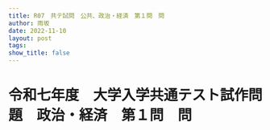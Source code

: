 ```yaml
---
title: R07　共テ試問　公共、政治・経済　第１問　問
author: 雨坂
date: 2022-11-10
layout: post
tags: 
show_title: false
---
```

  
# 令和七年度　大学入学共通テスト試作問題　政治・経済　第１問　問  

